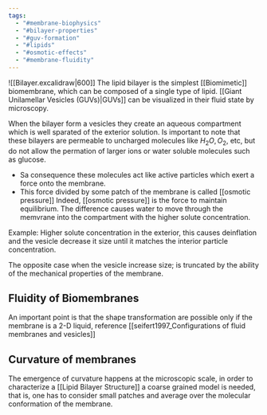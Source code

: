 ```yaml
---
tags:
  - "#membrane-biophysics"
  - "#bilayer-properties"
  - "#guv-formation"
  - "#lipids"
  - "#osmotic-effects"
  - "#membrane-fluidity"
---
```




![[Bilayer.excalidraw|600]]
The lipid bilayer is the simplest [[Biomimetic]] biomembrane, which can be composed of a single type of lipid. 
[[Giant Unilamellar Vesicles (GUVs)|GUVs]] can be visualized in their fluid state by microscopy.

When the bilayer form a vesicles they create an aqueous compartment which is well sparated of the exterior solution. Is important to note that these bilayers are permeable to uncharged molecules like $H_2O, O_2,$ etc, but do not allow the permation of larger ions or water soluble molecules such as glucose.
- Sa consequence these molecules act like active particles which exert a force onto the membrane.
- This force divided by some patch of the membrane is called [[osmotic pressure]] 
Indeed, [[osmotic pressure]] is the force to maintain equilibrium. 
The difference causes water to move through the memvrane into the compartment with the higher solute concentration. 

Example: Higher solute concentration in the exterior, this causes deinflation and the vesicle decrease it size until it matches the interior particle concentration. 

The opposite case when the vesicle increase size; is truncated by the ability of the mechanical properties of the membrane. 

## Fluidity of Biomembranes
An important point is that the shape transformation are possible only if the membrane is a 2-D liquid, reference [[seifert1997_Configurations of fluid membranes and vesicles]]
## Curvature of membranes

The emergence of curvature happens at the microscopic scale, in order to characterize a [[Lipid Bilayer Structure]] a coarse grained model is needed, that is, one has to consider small patches and average over the molecular conformation of the membrane.


